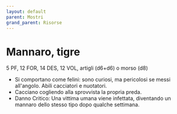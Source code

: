 ```yaml
---
layout: default
parent: Mostri
grand_parent: Risorse
---
```


# Mannaro, tigre

5 PF, 12 FOR, 14 DES, 12 VOL, artigli (d6+d6) o morso (d8)

- Si comportano come felini: sono curiosi, ma pericolosi se messi all'angolo. Abili cacciatori e nuotatori.
- Cacciano cogliendo alla sprovvista la propria preda.
- Danno Critico: Una vittima umana viene infettata, diventando un mannaro dello stesso tipo dopo qualche settimana.